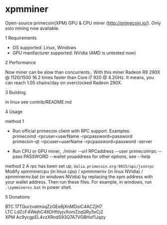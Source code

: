 xpmminer
========

Open-source primecoin(XPM) GPU & CPU miner (http://primecoin.io/). Only solo mining now available.

1 Requirements

- OS supported: Linux, Windows
- GPU manifacturer supported: NVidia (AMD is untested now)

2 Performance

Now miner can be slow than concurrents.. With this miner Radeon R9 290X @ 1120/1500 16.2 times faster than Core i7 920 @ 4.2GHz. It means, you can reach 1.05 chains/day on overclocked Radeon 290X.

3 Building

in linux see contrib/README.md

4 Usage

method 1
- Run official primecoin client with RPC support. Examples:<BR>
  primecoind -rpcuser=userName -rpcpassword=password<BR>
  primecoin-qt -rpcuser=userName -rpcpassword=password -server<BR>
  
- Run CPU or GPU miner,
./miner --url RPCaddress --user primecoinrpc --pass PASSWORD   --wallet youaddress
for other options, see --help

method 2
A rpc has been set up, `dalia.primecoin.org:9915/api/jsonrpc`
Modify xpmminercpu (in linux cpu) / xpmminernv (in linux NVidia) / xpmminernv.bat (in windows NVidia)
by replacing the xpm address with your wallet address.
Then run these files. For example, in windows, run `.\xpmminernv.bat` in power shell.


5 Donations

BTC 17TQurzvatmsqZzGEe8jXnMDoiC4ACZjH7<BR>
LTC LdZcF4WejhC46DHfdyjvXomZzqQRy5xCj2<BR>
XPM Ac9ycgpEL4vzXRndS93Q7A7VGBHof1Jqzy
